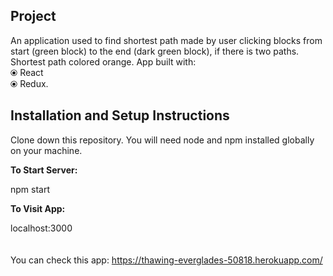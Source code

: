 <h2>Project</h2>
    An application used to find shortest path made by user clicking blocks from start (green block) to the end (dark green block), if there is two paths. Shortest path colored orange. App built with:<br>
    &#10687; React<br>
    &#10687; Redux.


<h2>Installation and Setup Instructions</h2>

  Clone down this repository. You will need node and npm installed globally on your machine.

<b>To Start Server:</b>

  npm start

<b>To Visit App:</b>

  localhost:3000
<br>
<br>
<br>
You can check this app: https://thawing-everglades-50818.herokuapp.com/
